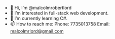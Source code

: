 - 👋 Hi, I’m @malcolmrobertlord
- 👀 I’m interested in full-stack web development.
- 🌱 I’m currently learning C#.
- 📫 How to reach me:
Phone: 7735013758
Email: malcolmrlord@gmail.com

<!---
malcolmrobertlord/malcolmrobertlord is a ✨ special ✨ repository because its `README.md` (this file) appears on your GitHub profile.
You can click the Preview link to take a look at your changes.
--->
